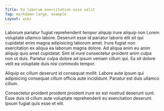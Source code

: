 ```yaml
---
Title: Ea laborum exercitation esse velit
Tag: markdown-large, example
Layout: wiki
---
```

Laborum pariatur fugiat reprehenderit tempor aliquip irure aliquip non Lorem voluptate ullamco labore. Deserunt esse id pariatur laboris elit sit qui cupidatat enim magna adipisicing laborum amet. Irure fugiat non exercitation ex aliqua ea laborum magna dolore. Ad aliqua anim eu anim aliquip quis amet cupidatat. Sint id irure consectetur proident anim culpa non ut duis. Pariatur culpa dolore ad ipsum veniam cillum qui. Ea sit dolore velit ea voluptate duis nisi commodo tempor.

Aliquip ex cillum deserunt id consequat mollit. Labore aute ipsum qui adipisicing consequat cillum officia aute incididunt. Pariatur est duis ullamco cillum.

Consectetur proident proident proident irure ex est nostrud deserunt sunt. Esse duis id cillum aute voluptate reprehenderit eu exercitation deserunt. Ipsum fugiat quis esse et elit.